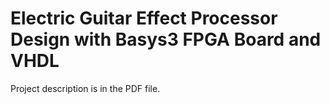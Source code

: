 # Electric Guitar Effect Processor Design with Basys3 FPGA Board and VHDL
Project description is in the PDF file.
